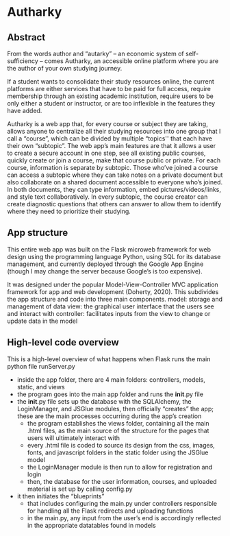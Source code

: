 # Autharky

## Abstract
From the words author and “autarky” – an economic system of self-sufficiency – comes Autharky, an accessible online platform where you are the author of your own studying journey.

If a student wants to consolidate their study resources online, the current platforms are either services that have to be paid for full access, require membership through an existing academic institution, require users to be only either a student or instructor, or are too inflexible in the features they have added.

Autharky is a web app that, for every course or subject they are taking, allows anyone to centralize all their studying resources into one group that I call a “course”, which can be divided by multiple “topics'' that each have their own “subtopic”. The web app’s main features are that it allows a user to create a secure account in one step, see all existing public courses, quickly create or join a course, make that course public or private. For each course, information is separate by subtopic. Those who’ve joined a course can access a subtopic where they can take notes on a private document but also collaborate on a shared document accessible to everyone who’s joined. In both documents, they can type information, embed pictures/videos/links, and style text collaboratively. In every subtopic, the course creator can create diagnostic questions that others can answer to allow them to identify where they need to prioritize their studying.

## App structure

This entire web app was built on the Flask microweb framework for web design using the programming language Python, using SQL for its database management, and currently deployed through the Google App Engine (though I may change the server because Google’s is too expensive). 

It was designed under the popular Model-View-Controller MVC application framework for app and web development (Doherty, 2020). This subdivides the app structure and code into three main components.
model: storage and management of data
view: the graphical user interface that the users see and interact with
controller: facilitates inputs from the view to change or update data in the model


## High-level code overview

This is a high-level overview of what happens when Flask runs the main python file runServer.py
- inside the app folder, there are 4 main folders: controllers, models, static, and views
- the program goes into the main app folder and runs  the __init__.py file
- the __init__.py file sets up the database with the SQLAlchemy, the LoginManager, and JSGlue modules, then officially “creates” the app; these are the main processes occurring during the app’s creation
  - the program establishes the views folder, containing all the main .html files, as the main source of the structure for the pages that users will ultimately interact with
  - every .html file is coded to source its design from the css, images, fonts, and javascript folders in the static folder using the JSGlue model
  - the LoginManager module is then run to allow for registration and login
  - then, the database for the user information, courses, and uploaded material is set up by calling config.py
- it then initiates the “blueprints” 
  - that includes configuring the main.py under controllers responsible for handling all the Flask redirects and uploading functions
  - in the main.py, any input from the user’s end is accordingly reflected in the appropriate datatables found in models 
